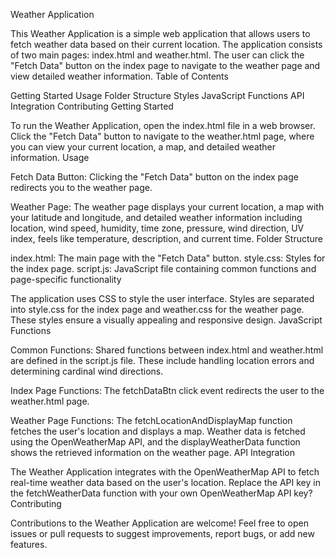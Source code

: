 Weather Application

This Weather Application is a simple web application that allows users to fetch weather data based on their current location. The application consists of two main pages: index.html and weather.html. The user can click the "Fetch Data" button on the index page to navigate to the weather page and view detailed weather information. Table of Contents

Getting Started
Usage
Folder Structure
Styles
JavaScript Functions
API Integration
Contributing
Getting Started

To run the Weather Application, open the index.html file in a web browser. Click the "Fetch Data" button to navigate to the weather.html page, where you can view your current location, a map, and detailed weather information. Usage

Fetch Data Button: Clicking the "Fetch Data" button on the index page redirects you to the weather page.

Weather Page: The weather page displays your current location, a map with your latitude and longitude, and detailed weather information including location, wind speed, humidity, time zone, pressure, wind direction, UV index, feels like temperature, description, and current time.
Folder Structure

index.html: The main page with the "Fetch Data" button.
style.css: Styles for the index page.
script.js: JavaScript file containing common functions and page-specific functionality

The application uses CSS to style the user interface. Styles are separated into style.css for the index page and weather.css for the weather page. These styles ensure a visually appealing and responsive design. JavaScript Functions

Common Functions: Shared functions between index.html and weather.html are defined in the script.js file. These include handling location errors and determining cardinal wind directions.

Index Page Functions: The fetchDataBtn click event redirects the user to the weather.html page.

Weather Page Functions: The fetchLocationAndDisplayMap function fetches the user's location and displays a map. Weather data is fetched using the OpenWeatherMap API, and the displayWeatherData function shows the retrieved information on the weather page.
API Integration

The Weather Application integrates with the OpenWeatherMap API to fetch real-time weather data based on the user's location. Replace the API key in the fetchWeatherData function with your own OpenWeatherMap API key? Contributing

Contributions to the Weather Application are welcome! Feel free to open issues or pull requests to suggest improvements, report bugs, or add new features.
